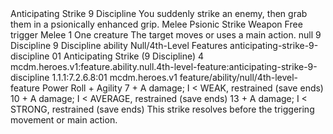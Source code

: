 <ability>
  <name>Anticipating Strike</name>
  <cost>9 Discipline</cost>
  <flavor>You suddenly strike an enemy, then grab them in a psionically enhanced grip.</flavor>
  <keywords>
    <keyword>Melee</keyword>
    <keyword>Psionic</keyword>
    <keyword>Strike</keyword>
    <keyword>Weapon</keyword>
  </keywords>
  <type>Free trigger</type>
  <distance>Melee 1</distance>
  <target>One creature</target>
  <trigger>The target moves or uses a main action.</trigger>
  <metadata>
    <class>null</class>
    <cost>9 Discipline</cost>
    <cost_amount>9</cost_amount>
    <cost_resource>Discipline</cost_resource>
    <feature_type>ability</feature_type>
    <file_dpath>Null/4th-Level Features</file_dpath>
    <item_id>anticipating-strike-9-discipline</item_id>
    <item_index>01</item_index>
    <item_name>Anticipating Strike (9 Discipline)</item_name>
    <level>4</level>
    <scc>mcdm.heroes.v1:feature.ability.null.4th-level-feature:anticipating-strike-9-discipline</scc>
    <scdc>1.1.1:7.2.6.8:01</scdc>
    <source>mcdm.heroes.v1</source>
    <type>feature/ability/null/4th-level-feature</type>
  </metadata>
  <effects>
    <effect type="roll">
      <roll>Power Roll + Agility</roll>
      <t1>7 + A damage; I &lt; WEAK, restrained (save ends)</t1>
      <t2>10 + A damage; I &lt; AVERAGE, restrained (save ends)</t2>
      <t3>13 + A damage; I &lt; STRONG, restrained (save ends)</t3>
    </effect>
    <effect type="mundane">This strike resolves before the triggering movement or main action.</effect>
  </effects>
</ability>
